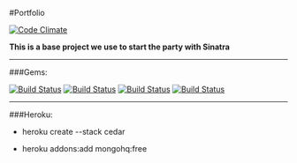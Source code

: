 #Portfolio

[![Code Climate](https://codeclimate.com/repos/56e1a68215533d00900064c4/badges/192babcbd535008c6621/gpa.svg)](https://codeclimate.com/repos/56e1a68215533d00900064c4/feed)

**This is a base project we use to start the party with Sinatra**

-----

###Gems:

[![Build Status](https://img.shields.io/badge/Sinatra-run-green.svg)](http://www.sinatrarb.com/)
[![Build Status](https://img.shields.io/badge/RSpec-run-green.svg)](http://rspec.info/)
[![Build Status](https://img.shields.io/badge/HAML-run-green.svg)](http://haml.info/)
[![Build Status](https://img.shields.io/badge/SASS-run-green.svg)](http://sass-lang.com/)

-------

###Heroku:

- heroku create --stack cedar

- heroku addons:add mongohq:free

